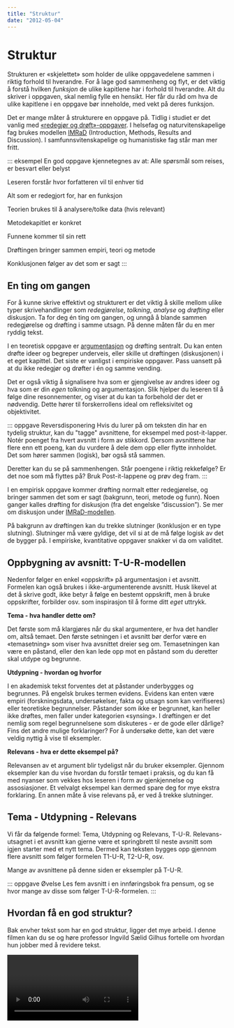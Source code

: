 ```yaml
---
title: "Struktur"
date: "2012-05-04"
---
```


# Struktur

Strukturen er «skjelettet» som holder de ulike oppgavedelene sammen i riktig forhold til hverandre. For å lage god sammenheng og flyt, er det viktig å forstå hvilken _funksjon_ de ulike kapitlene har i forhold til hverandre. Alt du skriver i oppgaven, skal nemlig fylle en hensikt. Her får du råd om hva de ulike kapitlene i en oppgave bør inneholde, med vekt på deres funksjon.

Det er mange måter å strukturere en oppgave på. Tidlig i studiet er det vanlig med [«redegjør og drøft»-oppgaver](skriving/argumentere-redegjore-drofte.html#redegjor-og-droft). I helsefag og naturvitenskapelige fag brukes modellen [IMRaD](?p=1226) (Introduction, Methods, Results and Discussion). I samfunnsvitenskapelige og humanistiske fag står man mer fritt.

::: eksempel En god oppgave kjennetegnes av at:
Alle spørsmål som reises, er besvart eller belyst

Leseren forstår hvor forfatteren vil til enhver tid

Alt som er redegjort for, har en funksjon

Teorien brukes til å analysere/tolke data (hvis relevant)

Metodekapitlet er konkret

Funnene kommer til sin rett

Drøftingen bringer sammen empiri, teori og metode

Konklusjonen følger av det som er sagt
:::


## En ting om gangen 

For å kunne skrive effektivt og strukturert er det viktig å skille mellom ulike typer skrivehandlinger som _redegjørelse_, _tolkning_, _analyse_ og _drøfting_ eller diskusjon. Ta for deg én ting om gangen, og unngå å blande sammen redegjørelse og drøfting i samme utsagn. På denne måten får du en mer ryddig tekst.

I en teoretisk oppgave er [argumentasjon](/skriving/argumentere-redegjore-drofte/) og drøfting sentralt. Du kan enten drøfte ideer og begreper underveis, eller skille ut drøftingen (diskusjonen) i et eget kapittel. Det siste er vanligst i empiriske oppgaver. Pass uansett på at du ikke redegjør og drøfter i én og samme vending. 

Det er også viktig å signalisere hva som er gjengivelse av andres ideer og hva som er din _egen_ tolkning og argumentasjon. Slik hjelper du leseren til å følge dine resonnementer, og viser at du kan ta forbehold der det er nødvendig. Dette hører til forskerrollens ideal om refleksivitet og objektivitet.

::: oppgave Reversdisponering
Hvis du lurer på om teksten din har en tydelig struktur, kan du "tagge" avsnittene, for eksempel med post-it-lapper. Notér poenget fra hvert avsnitt i form av stikkord. Dersom avsnittene har flere enn ett poeng, kan du vurdere å dele dem opp eller flytte innholdet. Det som hører sammen (logisk), bør også stå sammen. 

Deretter kan du se på sammenhengen. Står poengene i riktig rekkefølge? Er det noe som må flyttes på? Bruk Post-it-lappene og prøv deg fram. 
:::

I en empirisk oppgave kommer drøfting normalt etter redegjørelse, og bringer sammen det som er sagt (bakgrunn, teori, metode og funn). Noen ganger kalles drøfting for diskusjon (fra det engelske ”discussion”). Se mer om diskusjon under [IMRaD-modellen](/skriving/imrad-modellen/).

På bakgrunn av drøftingen kan du trekke slutninger (konklusjon er en type slutning). Slutninger må være gyldige, det vil si at de må følge logisk av det de bygger på. I empiriske, kvantitative oppgaver snakker vi da om validitet.


## Oppbygning av avsnitt: T-U-R-modellen

Nedenfor følger en enkel «oppskrift» på argumentasjon i et avsnitt. Formelen kan også brukes i ikke-argumenterende avsnitt. Husk likevel at det å skrive godt, ikke betyr å følge en bestemt oppskrift, men å bruke oppskrifter, forbilder osv. som inspirasjon til å forme ditt _eget_ uttrykk.

**Tema - hva handler dette om?**

Det første som må klargjøres når du skal argumentere, er hva det handler om, altså temaet. Den første setningen i et avsnitt bør derfor være en «temasetning» som viser hva avsnittet dreier seg om. Temasetningen kan være en påstand, eller den kan lede opp mot en påstand som du deretter skal utdype og begrunne.

**Utdypning - hvordan og hvorfor**

I en akademisk tekst forventes det at påstander underbygges og begrunnes. På engelsk brukes termen evidens. Evidens kan enten være empiri (forskningsdata, undersøkelser, fakta og utsagn som kan verifiseres) eller teoretiske begrunnelser. Påstander som ikke er begrunnet, kan heller ikke drøftes, men faller under kategorien «synsing». I drøftingen er det nemlig som regel begrunnelsene som diskuteres - er de gode eller dårlige? Fins det andre mulige forklaringer? For å undersøke dette, kan det være veldig nyttig å vise til eksempler.

**Relevans - hva er dette eksempel på?**

Relevansen av et argument blir tydeligst når du bruker eksempler. Gjennom eksempler kan du vise hvordan du forstår temaet i praksis, og du kan få med nyanser som vekkes hos leseren i form av gjenkjennelse og assosiasjoner. Et velvalgt eksempel kan dermed spare deg for mye ekstra forklaring. En annen måte å vise relevans på, er ved å trekke slutninger. 

## Tema - Utdypning - Relevans

Vi får da følgende formel: Tema, Utdypning og Relevans, T-U-R. Relevans-utsagnet i et avsnitt kan gjerne være et springbrett til neste avsnitt som igjen starter med et nytt tema. Dermed kan teksten bygges opp gjennom flere avsnitt som følger formelen T1-U-R, T2-U-R, osv.

Mange av avsnittene på denne siden er eksempler på T-U-R.

::: oppgave Øvelse
Les fem avsnitt i en innføringsbok fra pensum, og se hvor mange av disse som følger T-U-R-formelen.
:::

## Hvordan få en god struktur? 

Bak envher tekst som har en god struktur, ligger det mye arbeid. I denne filmen kan du se og høre professor Ingvild Sælid Gilhus fortelle om hvordan hun jobber med å revidere tekst.

<Video id="rnqQo0pyg3E" />
